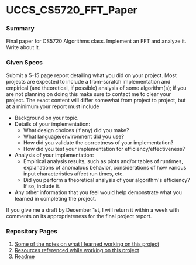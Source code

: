 # UCCS_CS5720_FFT_Paper #

### Summary ###
Final paper for CS5720 Algorithms class.  Implement an FFT and analyze it.  Write about it.



### Given Specs ###
Submit a 5-15 page report detailing what you did on your project. Most projects are expected to include a from-scratch implementation and empirical (and theoretical, if possible) analysis of some algorithm(s); if you are not planning on doing this make sure to contact me to clear your project. The exact content will differ somewhat from project to project, but at a minimum your report must include

* Background on your topic.
* Details of your implementation:
  * What design choices (if any) did you make?
  * What language/environment did you use?
  * How did you validate the correctness of your implementation?
  * How did you test your implementation for efficiency/effectiveness?
* Analysis of your implementation:
  * Empirical analysis results, such as plots and/or tables of runtimes, explanations of anomalous behavior, considerations of how various input characteristics affect run times, etc.
  * Did you perform a theoretical analysis of your algorithm's efficiency? If so, include it.
* Any other information that you feel would help demonstrate what you learned in completing the project.

If you give me a draft by December 1st, I will return it within a week with comments on its appropriateness for the final project report.



### Repository Pages ###
 1. [Some of the notes on what I learned working on this project](https://github.com/Andreas237/UCCS_CS5720_FFT_Paper/blob/master/LEARNING.md)
 2. [Resources referenced while working on this project](https://github.com/Andreas237/UCCS_CS5720_FFT_Paper/blob/master/RESOURCES.md)
 3. [Readme](https://github.com/Andreas237/UCCS_CS5720_FFT_Paper/blob/master/README.md)
